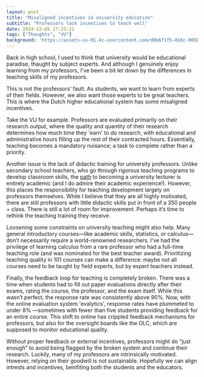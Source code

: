 ```yaml
---
layout: post
title: "Misaligned incentives in university education"
subtitle: "Professors lack incentives to teach well"
date: 2024-12-05 17:23:21
tags: ["Thoughts", "VU"]
background: 'https://assets-us-01.kc-usercontent.com/d8b6f1f5-816c-005b-1dc1-e363dd7ce9a5/32e8c73d-8ab0-4e90-b059-277e27ca8add/E%26W-slider1.png?fm=jpg&auto=format'
---
```


Back in high school, I used to think that university would be educational paradise, thaught by subject experts. And although I genuinely enjoy learning from my professors, I've been a bit let down by the differences in teaching skills of my professors. 

This is not the professors’ fault. As students, we want to learn from experts of their fields. However, we also want those experts to be great teachers. This is where the Dutch higher educational system has some misaligned incentives. 

Take the VU for example. Professors are evaluated primarily on their research output, where the quality and quantity of their research determines how much time they 'earn' to do research, with educational and administrative hours filling up the rest of their contracted hours. Essentially, teaching becomes a mandatory nuisance; a task to complete rather than a priority.

Another issue is the lack of didactic training for university professors. Unlike secondary school teachers, who go through rigorous teaching programs to develop classroom skills, the <a href="https://nl.indeed.com/carrieregids/baan-vinden/hoe-word-je-hoogleraar">path</a> to becoming a university lecturer is entirely academic (and I do admire their academic experience!). However, this places the responsibility for teaching development largely on professors themselves. While I believe that they are all highly motivated, there are still professors with little didactic skills put in front of a 350 people + class. There is still a lot of room for improvement. Perhaps it’s time to rethink the teaching training they receive.

Loosening some constraints on university teaching might also help. Many general introductory courses—like academic skills, statistics, or calculus—don’t necessarily require a world-renowned researchers. I’ve had the privilege of learning calculus from a rare professor who had a full-time teaching role (and was nominated for the best teacher award). Prioritizing teaching quality in 101 courses can make a difference: maybe not all courses need to be taught by field experts, but by expert teachers instead.

Finally, the feedback loop for teaching is completely broken. There was a time when students had to fill out paper evaluations directly after their exams, rating the course, the professor, and the exam itself. While this wasn’t perfect, the response rate was consistently above 90%. Now, with the online evaluation system 'evalytics', response rates have plummeted to under 8% —sometimes with fewer than five students providing feedback for an entire course. This shift to online has crippled feedback mechanisms for professors, but also for the oversight boards like the OLC, which are supposed to monitor educational quality.

Without proper feedback or external incentives, professors might do “just enough” to avoid being flagged by the broken system and continue their research. Luckily, many of my professors are intrinsically motivated. However, relying on their goodwill is not sustainable. Hopefully we can align intrests and incentives, benifiting both the students and the educators. 